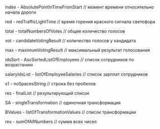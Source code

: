 index - AbsolutePointInTimeFromStart
// момент времени относительно начала дороги

red - redTrafficLightTime
// время горения красного сигнала светофора

total - totalNumbersOfVotes
// общее количество голосов

vot - candidateVotingResult
// количество голосов у кандидата

max - maximumVotingResult
// максимальный результат голосования

idsSort - AscSortedListOfEmployees
// список сотрудников по возрастанию

salaryIdsList - listOfEmployeeSalaries
// список зарплат сотрудников

s1 - noSpacesString
// строка без пробелов

res - finalList
// результирующий список

SA - singleTransformation
// одиночная трансформация

BValues - listOfTransformationValues
// список трансформации

res - sumOfAllNumbers
// сумма всех чисел